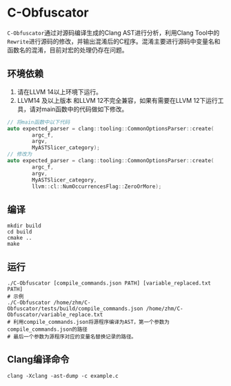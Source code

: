 # C-Obfuscator

`C-Obfuscator`通过对源码编译生成的Clang AST进行分析，利用Clang Tool中的`Rewrite`进行源码的修改，并输出混淆后的C程序。混淆主要进行源码中变量名和函数名的混淆，目前对宏的处理仍存在问题。


## 环境依赖
1. 请在LLVM 14以上环境下运行。
2. LLVM14 及以上版本 和LLVM 12不完全兼容，如果有需要在LLVM 12下运行工具，请对main函数中的代码做如下修改。
```c++
// 将main函数中以下代码
auto expected_parser = clang::tooling::CommonOptionsParser::create(
        argc_f,
        argv,
        MyASTSlicer_category);
// 修改为
auto expected_parser = clang::tooling::CommonOptionsParser::create(
        argc_f,
        argv,
        MyASTSlicer_category,
        llvm::cl::NumOccurrencesFlag::ZeroOrMore);
```

## 编译
```shell
mkdir build
cd build
cmake ..
make
```
## 运行
```shell
./C-Obfuscator [compile_commands.json PATH] [variable_replaced.txt PATH]
# 示例
./C-Obfuscator /home/zhm/C-Obfuscator/tests/build/compile_commands.json /home/zhm/C-Obfuscator/variable_replace.txt
# 利用compile_commands.json将源程序编译为AST，第一个参数为compile_commands.json的路径
# 最后一个参数为源程序对应的变量名替换记录的路径。
```

## Clang编译命令
```
clang -Xclang -ast-dump -c example.c
```